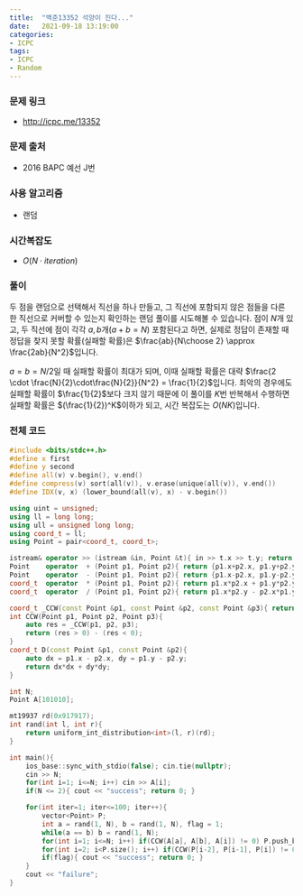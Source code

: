 ```yaml
---
title:  "백준13352 석양이 진다..."
date:   2021-09-18 13:19:00
categories:
- ICPC
tags:
- ICPC
- Random
---
```


### 문제 링크
* http://icpc.me/13352

### 문제 출처
* 2016 BAPC 예선 J번

### 사용 알고리즘
* 랜덤

### 시간복잡도
* $O(N \cdot iteration)$

### 풀이
두 점을 랜덤으로 선택해서 직선을 하나 만들고, 그 직선에 포함되지 않은 점들을 다른 한 직선으로 커버할 수 있는지 확인하는 랜덤 풀이를 시도해볼 수 있습니다. 점이 $N$개 있고, 두 직선에 점이 각각 $a, b$개($a+b=N$) 포함된다고 하면, 실제로 정답이 존재할 때 정답을 찾지 못할 확률(실패할 확률)은 $\frac{ab}{N\choose 2} \approx \frac{2ab}{N^2}$입니다.

$a = b = N/2$일 때 실패할 확률이 최대가 되며, 이때 실패할 확률은 대략 $\frac{2 \cdot \frac{N}{2}\cdot\frac{N}{2}}{N^2} = \frac{1}{2}$입니다. 최악의 경우에도 실패할 확률이 $\frac{1}{2}$보다 크지 않기 때문에 이 풀이를 $K$번 반복해서 수행하면 실패할 확률은 $(\frac{1}{2})^K$이하가 되고, 시간 복잡도는 $O(NK)$입니다.

### 전체 코드
```cpp
#include <bits/stdc++.h>
#define x first
#define y second
#define all(v) v.begin(), v.end()
#define compress(v) sort(all(v)), v.erase(unique(all(v)), v.end())
#define IDX(v, x) (lower_bound(all(v), x) - v.begin())

using uint = unsigned;
using ll = long long;
using ull = unsigned long long;
using coord_t = ll;
using Point = pair<coord_t, coord_t>;

istream& operator >> (istream &in, Point &t){ in >> t.x >> t.y; return in; }
Point    operator  + (Point p1, Point p2){ return {p1.x+p2.x, p1.y+p2.y}; }
Point    operator  - (Point p1, Point p2){ return {p1.x-p2.x, p1.y-p2.y}; }
coord_t  operator  * (Point p1, Point p2){ return p1.x*p2.x + p1.y*p2.y; } /// dot product
coord_t  operator  / (Point p1, Point p2){ return p1.x*p2.y - p2.x*p1.y; } /// cross product

coord_t _CCW(const Point &p1, const Point &p2, const Point &p3){ return (p2-p1)/(p3-p2); }
int CCW(Point p1, Point p2, Point p3){
    auto res = _CCW(p1, p2, p3);
    return (res > 0) - (res < 0);
}
coord_t D(const Point &p1, const Point &p2){
    auto dx = p1.x - p2.x, dy = p1.y - p2.y;
    return dx*dx + dy*dy;
}

int N;
Point A[101010];

mt19937 rd(0x917917);
int rand(int l, int r){
    return uniform_int_distribution<int>(l, r)(rd);
}

int main(){
    ios_base::sync_with_stdio(false); cin.tie(nullptr);
    cin >> N;
    for(int i=1; i<=N; i++) cin >> A[i];
    if(N <= 2){ cout << "success"; return 0; }

    for(int iter=1; iter<=100; iter++){
        vector<Point> P;
        int a = rand(1, N), b = rand(1, N), flag = 1;
        while(a == b) b = rand(1, N);
        for(int i=1; i<=N; i++) if(CCW(A[a], A[b], A[i]) != 0) P.push_back(A[i]);
        for(int i=2; i<P.size(); i++) if(CCW(P[i-2], P[i-1], P[i]) != 0) flag = 0;
        if(flag){ cout << "success"; return 0; }
    }
    cout << "failure";
}
```
